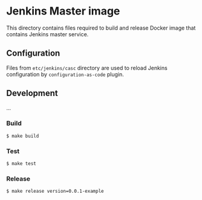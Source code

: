 # Jenkins Master image

This directory contains files required to build and release
Docker image that contains Jenkins master service.

## Configuration

Files from `etc/jenkins/casc` directory are used to reload
Jenkins configuration by `configuration-as-code` plugin.

## Development

...

### Build

```
$ make build
```

### Test

```
$ make test
```

### Release

```
$ make release version=0.0.1-example
```
